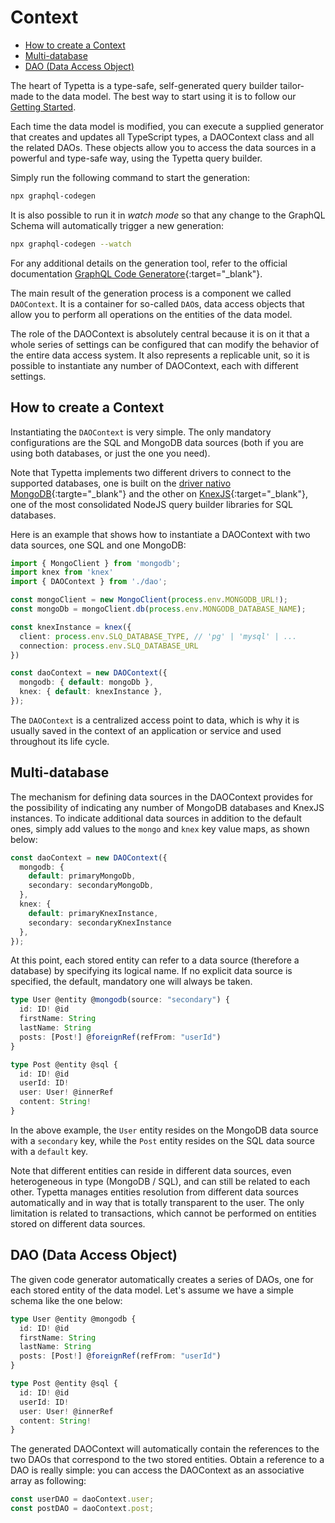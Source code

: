 # Context

  - [How to create a Context](#how-to-create-a-context)
  - [Multi-database](#multi-database)
  - [DAO (Data Access Object)](#daos-data-access-objects)


The heart of Typetta is a type-safe, self-generated query builder tailor-made to the data model. The best way to start using it is to follow our [Getting Started](../overview/getting-started.md).

Each time the data model is modified, you can execute a supplied generator that creates and updates all TypeScript types, a DAOContext class and all the related DAOs. These objects allow you to access the data sources in a powerful and type-safe way, using the Typetta query builder.

Simply run the following command to start the generation:

```bash
npx graphql-codegen
```

It is also possible to run it in *watch mode* so that any change to the GraphQL Schema will automatically trigger a new generation:

```bash
npx graphql-codegen --watch
```

For any additional details on the generation tool, refer to the official documentation [GraphQL Code Generatore](https://www.graphql-code-generator.com/docs/getting-started){:target="_blank"}.

The main result of the generation process is a component we called `DAOContext`. It is a container for so-called `DAO`s, data access objects that allow you to perform all operations on the entities of the data model.

The role of the DAOContext is absolutely central because it is on it that a whole series of settings can be configured that can modify the behavior of the entire data access system. It also represents a replicable unit, so it is possible to instantiate any number of DAOContext, each with different settings.

## How to create a Context

Instantiating the `DAOContext` is very simple. The only mandatory configurations are the SQL and MongoDB data sources (both if you are using both databases, or just the one you need).

Note that Typetta implements two different drivers to connect to the supported databases, one is built on the [driver nativo MongoDB](https://docs.mongodb.com/drivers/node/current/){:targte="_blank"} and the other on [KnexJS](https://knexjs.org/){:target="_blank"}, one of the most consolidated NodeJS query builder libraries for SQL databases.

Here is an example that shows how to instantiate a DAOContext with two data sources, one SQL and one MongoDB:

```typescript
import { MongoClient } from 'mongodb';
import knex from 'knex'
import { DAOContext } from './dao';

const mongoClient = new MongoClient(process.env.MONGODB_URL!);
const mongoDb = mongoClient.db(process.env.MONGODB_DATABASE_NAME);

const knexInstance = knex({
  client: process.env.SLQ_DATABASE_TYPE, // 'pg' | 'mysql' | ...
  connection: process.env.SLQ_DATABASE_URL
})

const daoContext = new DAOContext({
  mongodb: { default: mongoDb },
  knex: { default: knexInstance },
});
```

The `DAOContext` is a centralized access point to data, which is why it is usually saved in the context of an application or service and used throughout its life cycle.

## Multi-database

The mechanism for defining data sources in the DAOContext provides for the possibility of indicating any number of MongoDB databases and KnexJS instances. To indicate additional data sources in addition to the default ones, simply add values ​​to the `mongo` and `knex` key value maps, as shown below:

```typescript
const daoContext = new DAOContext({
  mongodb: { 
    default: primaryMongoDb,
    secondary: secondaryMongoDb,
  },
  knex: { 
    default: primaryKnexInstance, 
    secondary: secondaryKnexInstance 
  },
});
```

At this point, each stored entity can refer to a data source (therefore a database) by specifying its logical name. If no explicit data source is specified, the default, mandatory one will always be taken. 

```typescript
type User @entity @mongodb(source: "secondary") {
  id: ID! @id
  firstName: String
  lastName: String
  posts: [Post!] @foreignRef(refFrom: "userId")
}

type Post @entity @sql {
  id: ID! @id
  userId: ID!
  user: User! @innerRef
  content: String!
}
```

In the above example, the `User` entity resides on the MongoDB data source with a `secondary` key, while the `Post` entity resides on the SQL data source with a `default` key.

Note that different entities can reside in different data sources, even heterogeneous in type (MongoDB / SQL), and can still be related to each other. Typetta manages entities resolution from different data sources automatically and in way that is totally transparent to the user. The only limitation is related to transactions, which cannot be performed on entities stored on different data sources.

## DAO (Data Access Object)

The given code generator automatically creates a series of DAOs, one for each stored entity of the data model. Let's assume we have a simple schema like the one below:

```typescript
type User @entity @mongodb {
  id: ID! @id
  firstName: String
  lastName: String
  posts: [Post!] @foreignRef(refFrom: "userId")
}

type Post @entity @sql {
  id: ID! @id
  userId: ID!
  user: User! @innerRef
  content: String!
}
```

The generated DAOContext will automatically contain the references to the two DAOs that correspond to the two stored entities. Obtain a reference to a DAO is really simple: you can access the DAOContext as an associative array as following:

```typescript
const userDAO = daoContext.user;
const postDAO = daoContext.post;
```